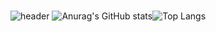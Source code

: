 ### 
<!--
**parkjineon/parkjineon** is a ✨ _special_ ✨ repository because its `README.md` (this file) appears on your GitHub profile.

Here are some ideas to get you started:

- 🔭 I’m currently working on ...
- 🌱 I’m currently learning ...
- 👯 I’m looking to collaborate on ...
- 🤔 I’m looking for help with ...
- 💬 Ask me about ...
- 📫 How to reach me: ...
- 😄 Pronouns: ...
- ⚡ Fun fact: ...
-->
![header](https://capsule-render.vercel.app/api?type=waving&color=3CAFE0&height=500&section=header&text=True%20Word&fontAlign=17&fontAlignY=63&descAlign=26&desc=Hello%20World🐬&descSize=40&descAlignY=71&fontSize=50&fontColor=FFFFFF&animation=twinkling)
![Anurag's GitHub stats](https://github-readme-stats.vercel.app/api?username=parkjineon&show_icons=true&theme=default&title_color=3CAFE0&text_color=4283AB&icon_color=3CAFE0&border_color=4283AB&bg_color=e8f0fc)![Top Langs](https://github-readme-stats.vercel.app/api/top-langs/?username=parkjineon&layout=compact)

